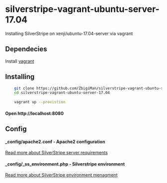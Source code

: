# silverstripe-vagrant-ubuntu-server-17.04
Installing SilverStripe on xenji/ubuntu-17.04-server via vagrant

## Dependecies

Install [vagrant](https://www.vagrantup.com/downloads.html) 

## Installing
```bash
    git clone https://github.com/ZbigiMan/silverstripe-vagrant-ubuntu-server-17.04
    cd silverstripe-vagrant-ubuntu-server-17.04
    
    vagrant up --provistion 
```

#### Open http://localhost:8080

## Config

#### _config/apache2.conf - Apache2 configuration
[Read more about SilverStripe server requirements](https://docs.silverstripe.org/en/3/getting_started/server_requirements/)

#### _config/_ss_environment.php - Silverstripe environment 
[Read more about SilverStripe environment menagment](https://docs.silverstripe.org/en/3/getting_started/environment_management/)

